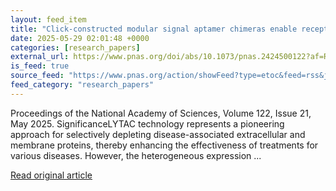 ```yaml
---
layout: feed_item
title: "Click-constructed modular signal aptamer chimeras enable receptor-independent degradation of membrane proteins"
date: 2025-05-29 02:01:48 +0000
categories: [research_papers]
external_url: https://www.pnas.org/doi/abs/10.1073/pnas.2424500122?af=R
is_feed: true
source_feed: "https://www.pnas.org/action/showFeed?type=etoc&feed=rss&jc=pnas"
feed_category: "research_papers"
---
```


Proceedings of the National Academy of Sciences, Volume 122, Issue 21, May 2025. SignificanceLYTAC technology represents a pioneering approach for selectively depleting disease-associated extracellular and membrane proteins, thereby enhancing the effectiveness of treatments for various diseases. However, the heterogeneous expression ...

[Read original article](https://www.pnas.org/doi/abs/10.1073/pnas.2424500122?af=R)
